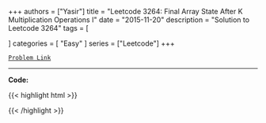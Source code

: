 
+++
authors = ["Yasir"]
title = "Leetcode 3264: Final Array State After K Multiplication Operations I"
date = "2015-11-20"
description = "Solution to Leetcode 3264"
tags = [
    
]
categories = [
    "Easy"
]
series = ["Leetcode"]
+++



[`Problem Link`](https://leetcode.com/problems/final-array-state-after-k-multiplication-operations-i/description/)

---

**Code:**

{{< highlight html >}}

{{< /highlight >}}

